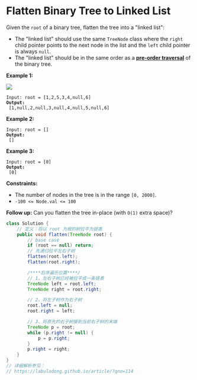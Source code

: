 # Flatten Binary Tree to Linked List

Given the `root` of a binary tree, flatten the tree into a "linked list":

* The "linked list" should use the same `TreeNode` class where the `right` child pointer points to the next node in the list and the `left` child pointer is always `null`.
* The "linked list" should be in the same order as a [**pre-order traversal**](https://en.wikipedia.org/wiki/Tree\_traversal#Pre-order,\_NLR) of the binary tree.

&#x20;

**Example 1:**

![](https://assets.leetcode.com/uploads/2021/01/14/flaten.jpg)

<pre><code>Input: root = [1,2,5,3,4,null,6]
<strong>Output:
</strong> [1,null,2,null,3,null,4,null,5,null,6]
</code></pre>

**Example 2:**

<pre><code>Input: root = []
<strong>Output:
</strong> []
</code></pre>

**Example 3:**

<pre><code>Input: root = [0]
<strong>Output:
</strong> [0]
</code></pre>

&#x20;

**Constraints:**

* The number of nodes in the tree is in the range `[0, 2000]`.
* `-100 <= Node.val <= 100`

&#x20;

**Follow up:** Can you flatten the tree in-place (with `O(1)` extra space)?

```java
class Solution {
    // 定义：将以 root 为根的树拉平为链表
    public void flatten(TreeNode root) {
        // base case
        if (root == null) return;
        // 先递归拉平左右子树
        flatten(root.left);
        flatten(root.right);

        /****后序遍历位置****/
        // 1、左右子树已经被拉平成一条链表
        TreeNode left = root.left;
        TreeNode right = root.right;

        // 2、将左子树作为右子树
        root.left = null;
        root.right = left;

        // 3、将原先的右子树接到当前右子树的末端
        TreeNode p = root;
        while (p.right != null) {
            p = p.right;
        }
        p.right = right;
    }
}
// 详细解析参见：
// https://labuladong.github.io/article/?qno=114

```

